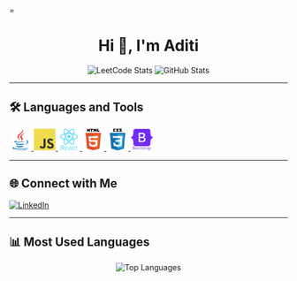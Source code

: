 
 =<h1 align="center">Hi 👋, I'm Aditi</h1>

<div align="center">
  <img src="https://leetcard.jacoblin.cool/aiva_02?theme=dark&font=Karma" alt="LeetCode Stats" width="400"/> 
  <img src="https://github-readme-stats.vercel.app/api?username=aditi02verma&show_icons=true&theme=tokyonight" alt="GitHub Stats" width="400"/>
</div>

---

## 🛠️ Languages and Tools  
<p align="left">
  <a href="https://www.java.com" target="_blank" rel="noreferrer"> 
    <img src="https://raw.githubusercontent.com/devicons/devicon/master/icons/java/java-original.svg" alt="Java" width="40" height="40"/>
  </a> 
  <a href="https://developer.mozilla.org/en-US/docs/Web/JavaScript" target="_blank" rel="noreferrer"> 
    <img src="https://raw.githubusercontent.com/devicons/devicon/master/icons/javascript/javascript-original.svg" alt="JavaScript" width="40" height="40"/> 
  </a> 
  <a href="https://reactjs.org/" target="_blank" rel="noreferrer"> 
    <img src="https://raw.githubusercontent.com/devicons/devicon/master/icons/react/react-original-wordmark.svg" alt="React" width="40" height="40"/> 
  </a>  
  <a href="https://www.w3.org/html/" target="_blank" rel="noreferrer"> 
    <img src="https://raw.githubusercontent.com/devicons/devicon/master/icons/html5/html5-original-wordmark.svg" alt="HTML5" width="40" height="40"/> 
  </a> 
  <a href="https://www.w3schools.com/css/" target="_blank" rel="noreferrer"> 
    <img src="https://raw.githubusercontent.com/devicons/devicon/master/icons/css3/css3-original-wordmark.svg" alt="CSS3" width="40" height="40"/> 
  </a> 
  <a href="https://getbootstrap.com" target="_blank" rel="noreferrer"> 
    <img src="https://raw.githubusercontent.com/devicons/devicon/master/icons/bootstrap/bootstrap-plain-wordmark.svg" alt="Bootstrap" width="40" height="40"/> 
  </a>  
</p>  

---

## 🌐 Connect with Me  
<p align="left">
  <a href="https://linkedin.com/in/02-verma-aditi" target="_blank">
    <img src="https://raw.githubusercontent.com/rahuldkjain/github-profile-readme-generator/master/src/images/icons/Social/linked-in-alt.svg" alt="LinkedIn" width="40" height="40"/>
  </a>
</p>

---

## 📊 Most Used Languages  
<p align="center">
  <img src="https://github-readme-stats.vercel.app/api/top-langs?username=aditi02verma&show_icons=true&locale=en&layout=compact" alt="Top Languages"/>
</p> 
